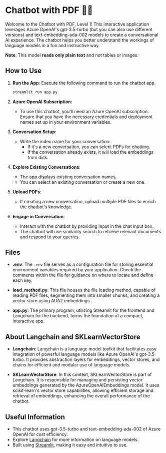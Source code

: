 # Chatbot with PDF 🤖💬

Welcome to the Chatbot with PDF, Level 1! This interactive application leverages Azure OpenAI's gpt-3.5-turbo (but you can also use different versions) and text-embedding-ada-002 models to create a conversational AI experience. The chatbot helps you better understand the workings of language models in a fun and instructive way.

**Note**: This model **reads only plain text** and not tables or images.

## How to Use
1. **Run the App**: Execute the following command to run the chatbot app.
    ```bash
    streamlit run app.py
    ```

2. **Azure OpenAI Subscription**:
   - To use this chatbot, you'll need an Azure OpenAI subscription. Ensure that you have the necessary credentials and deployment names set up in your environment variables.

3. **Conversation Setup**:
   - Write the index name for your conversation.
     - If it's a new conversation, you can select PDFs for chatting.
     - If the conversation already exists, it will load the embeddings from disk.

4. **Explore Existing Conversations**:
   - The app displays existing conversation names.
   - You can select an existing conversation or create a new one.

5. **Upload PDFs**:
   - If creating a new conversation, upload multiple PDF files to enrich the chatbot's knowledge.

6. **Engage in Conversation**:
   - Interact with the chatbot by providing input in the chat input box.
   - The chatbot will use similarity search to retrieve relevant documents and respond to your queries.

## Files

- **.env**: The `.env` file serves as a configuration file for storing essential environment variables required by your application. Check the comments within the file for guidance on where to locate and define each key.

- **load_method.py**: This file houses the file loading method, capable of reading PDF files, segmenting them into smaller chunks, and creating a vector store using ADA2 embeddings.

- **app.py**: The primary program, utilizing Streamlit for the frontend and Langchain for the backend, forms the foundation of a compact, interactive app.


## About Langchain and SKLearnVectorStore
- **Langchain**: Langchain is a language model toolkit that facilitates easy integration of powerful language models like Azure OpenAI's gpt-3.5-turbo. It provides abstraction layers for embeddings, vector stores, and chains for efficient and modular use of language models.

- **SKLearnVectorStore**: In this context, SKLearnVectorStore is part of Langchain. It is responsible for managing and persisting vector embeddings generated by the AzureOpenAIEmbeddings model. It uses scikit-learn's vector store capabilities, allowing efficient storage and retrieval of embeddings, enhancing the overall performance of the chatbot.

## Useful Information
- This chatbot uses gpt-3.5-turbo and text-embedding-ada-002 of Azure OpenAI for cost efficiency.
- Explore [Langchain](https://www.langchain.com/) for more information on language models.
- Built using [Streamlit](https://streamlit.io/), making it easy and intuitive to use.
